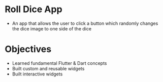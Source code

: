 # Roll Dice App

- An app that allows the user to click a button which randomly changes the dice image to one side of the dice

# Objectives

- Learned fundamental Flutter & Dart concepts
- Built custom and reusable widgets
- Built interactive widgets

